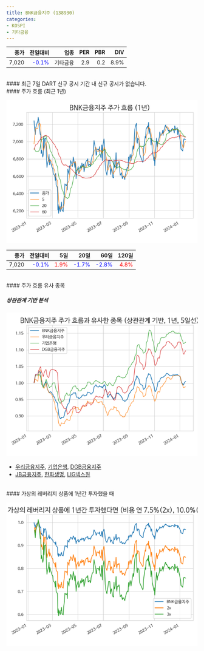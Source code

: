 ```yaml
---
title: BNK금융지주 (138930)
categories:
- KOSPI
- 기타금융
---
```


|**종가**|**전일대비**|**업종**|**PER**|**PBR**|**DIV**|
|-------:|-----------:|-------:|------:|------:|------:|
|7,020|<span style="color: blue">-0.1%</span>|기타금융|2.9|0.2|8.9%|

<!-- more -->

<br>
#### 최근 7일 DART 신규 공시
기간 내 신규 공시가 없습니다.

<br>
#### 주가 흐름 (최근 1년)

![138930](/assets/images/stock/138930.png)

|**종가**|**전일대비**|**5일**|**20일**|**60일**|**120일**|
|---:|-------:|--:|---:|---:|----:|
|7,020|<span style="color: blue">-0.1%</span>|<span style="color: red">1.9%</span>|<span style="color: blue">-1.7%</span>|<span style="color: blue">-2.8%</span>|<span style="color: red">4.8%</span>|

<br>
#### 주가 흐름 유사 종목

##### 상관관계 기반 분석

![138930](/assets/images/stock/138930_corr.png)
- [우리금융지주](/316140/), [기업은행](/024110/), [DGB금융지주](/139130/)
- [JB금융지주](/175330/), [한화생명](/088350/), [LIG넥스원](/079550/)

<br>
#### 가상의 레버리지 상품에 1년간 투자했을 때

![138930](/assets/images/stock/138930_2x.png)